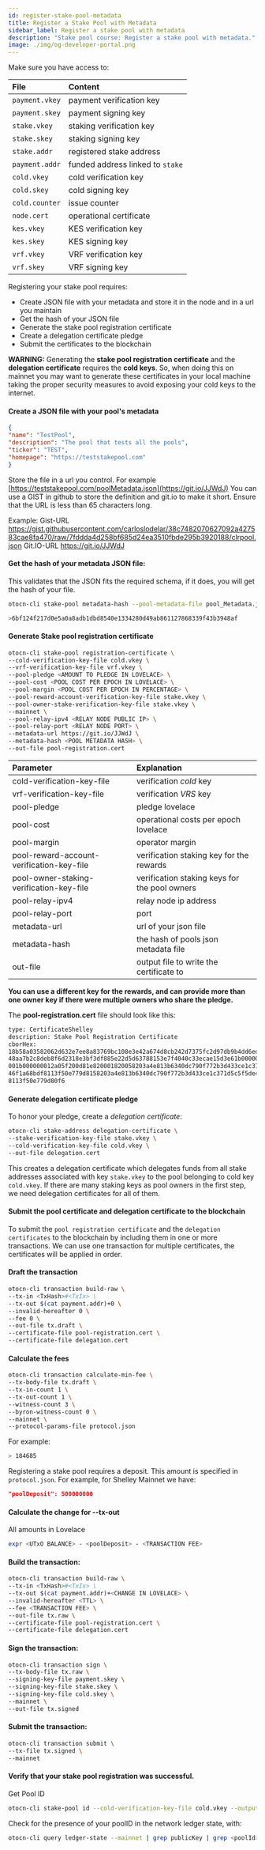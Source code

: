```yaml
---
id: register-stake-pool-metadata
title: Register a Stake Pool with Metadata
sidebar_label: Register a stake pool with metadata
description: "Stake pool course: Register a stake pool with metadata."
image: ./img/og-developer-portal.png
---
```


Make sure you have access to:

| File | Content |
| :--- | :--- |
| `payment.vkey` | payment verification key |
| `payment.skey` | payment signing key |
| `stake.vkey` | staking verification key |
| `stake.skey` | staking signing key |
| `stake.addr` | registered stake address |
| `payment.addr` | funded address linked to `stake` |
| `cold.vkey` | cold verification key |
| `cold.skey` | cold signing key |
| `cold.counter` | issue counter |
| `node.cert` | operational certificate |
| `kes.vkey` | KES verification key |
| `kes.skey` | KES signing key |
| `vrf.vkey` | VRF verification key |
| `vrf.skey` | VRF signing key |

Registering your stake pool requires:

* Create JSON file with your metadata and store it in the node and in a url you maintain
* Get the hash of your JSON file
* Generate the stake pool registration certificate
* Create a delegation certificate pledge
* Submit the certificates to the blockchain

**WARNING:** Generating the **stake pool registration certificate** and the **delegation certificate** requires the **cold keys**. So, when doing this on mainnet you may want to generate these certificates in your local machine taking the proper security measures to avoid exposing your cold keys to the internet.

#### Create a JSON file with your pool's metadata
```json
{
"name": "TestPool",
"description": "The pool that tests all the pools",
"ticker": "TEST",
"homepage": "https://teststakepool.com"
}
```

Store the file in a url you control. For example [https://teststakepool.com/poolMetadata.json](https://git.io/JJWdJ) You can use a GIST in github to store the definition and git.io to make it short. Ensure that the URL is less than 65 characters long.

Example:
Gist-URL https://gist.githubusercontent.com/carloslodelar/38c7482070627092a427583cae8fa470/raw/7fddda4d258bf685d24ea3510fbde295b3920188/clrpool.json
Git.IO-URL https://git.io/JJWdJ

#### Get the hash of your metadata JSON file:

This validates that the JSON fits the required schema, if it does, you will get the hash of your file.
```sh
otocn-cli stake-pool metadata-hash --pool-metadata-file pool_Metadata.json

>6bf124f217d0e5a0a8adb1dbd8540e1334280d49ab861127868339f43b3948af
```


#### Generate Stake pool registration certificate
```sh
otocn-cli stake-pool registration-certificate \
--cold-verification-key-file cold.vkey \
--vrf-verification-key-file vrf.vkey \
--pool-pledge <AMOUNT TO PLEDGE IN LOVELACE> \
--pool-cost <POOL COST PER EPOCH IN LOVELACE> \
--pool-margin <POOL COST PER EPOCH IN PERCENTAGE> \
--pool-reward-account-verification-key-file stake.vkey \
--pool-owner-stake-verification-key-file stake.vkey \
--mainnet \
--pool-relay-ipv4 <RELAY NODE PUBLIC IP> \
--pool-relay-port <RELAY NODE PORT> \
--metadata-url https://git.io/JJWdJ \
--metadata-hash <POOL METADATA HASH> \
--out-file pool-registration.cert
```


| Parameter | Explanation |
| :--- | :--- |
| cold-verification-key-file | verification _cold_ key |
| vrf-verification-key-file | verification _VRS_ key |
| pool-pledge | pledge lovelace |
| pool-cost | operational costs per epoch lovelace |
| pool-margin | operator margin |
| pool-reward-account-verification-key-file | verification staking key for the rewards |
| pool-owner-staking-verification-key-file | verification staking keys for the pool owners |
| pool-relay-ipv4 | relay node ip address |
| pool-relay-port | port |
| metadata-url | url of your json file |
| metadata-hash | the hash of pools json metadata file |
| out-file | output file to write the certificate to |

**You can use a different key for the rewards, and can provide more than one owner key if there were multiple owners who share the pledge.**

The **pool-registration.cert** file should look like this:
```sh
type: CertificateShelley
description: Stake Pool Registration Certificate
cborHex:
18b58a03582062d632e7ee8a83769bc108e3e42a674d8cb242d7375fc2d97db9b4dd6eded6fd5820
48aa7b2c8deb8f6d2318e3bf3df885e22d5d63788153e7f4040c33ecae15d3e61b0000005d21dba0
001b000000012a05f200d81e820001820058203a4e813b6340dc790f772b3d433ce1c371d5c5f5de
46f1a68bdf8113f50e779d8158203a4e813b6340dc790f772b3d433ce1c371d5c5f5de46f1a68bdf
8113f50e779d80f6
```

#### Generate delegation certificate pledge

To honor your pledge, create a _delegation certificate_:
```sh
otocn-cli stake-address delegation-certificate \
--stake-verification-key-file stake.vkey \
--cold-verification-key-file cold.vkey \
--out-file delegation.cert
```

This creates a delegation certificate which delegates funds from all stake addresses associated with key `stake.vkey` to the pool belonging to cold key `cold.vkey`. If there are many staking keys as pool owners in the first step, we need delegation certificates for all of them.

#### Submit the pool certificate and delegation certificate to the blockchain

To submit the `pool registration certificate` and the `delegation certificates` to the blockchain by including them in one or more transactions. We can use one transaction for multiple certificates, the certificates will be applied in order.

#### Draft the transaction
```sh
otocn-cli transaction build-raw \
--tx-in <TxHash>#<TxIx> \
--tx-out $(cat payment.addr)+0 \
--invalid-hereafter 0 \
--fee 0 \
--out-file tx.draft \
--certificate-file pool-registration.cert \
--certificate-file delegation.cert
```

#### Calculate the fees
```sh
otocn-cli transaction calculate-min-fee \
--tx-body-file tx.draft \
--tx-in-count 1 \
--tx-out-count 1 \
--witness-count 3 \
--byron-witness-count 0 \
--mainnet \
--protocol-params-file protocol.json
```

For example:
```sh
> 184685
```

Registering a stake pool requires a deposit. This amount is specified in `protocol.json`. For example, for Shelley Mainnet we have:
```json
"poolDeposit": 500000000
```

#### Calculate the change for --tx-out
All amounts in Lovelace
```sh
expr <UTxO BALANCE> - <poolDeposit> - <TRANSACTION FEE>
```

#### Build the transaction:
```sh
otocn-cli transaction build-raw \
--tx-in <TxHash>#<TxIx> \
--tx-out $(cat payment.addr)+<CHANGE IN LOVELACE> \
--invalid-hereafter <TTL> \
--fee <TRANSACTION FEE> \
--out-file tx.raw \
--certificate-file pool-registration.cert \
--certificate-file delegation.cert
```

#### Sign the transaction:
```sh
otocn-cli transaction sign \
--tx-body-file tx.raw \
--signing-key-file payment.skey \
--signing-key-file stake.skey \
--signing-key-file cold.skey \
--mainnet \
--out-file tx.signed
```

#### Submit the transaction:
```sh
otocn-cli transaction submit \
--tx-file tx.signed \
--mainnet
```


#### Verify that your stake pool registration was successful.

Get Pool ID
```sh
otocn-cli stake-pool id --cold-verification-key-file cold.vkey --output-format "hex"
```

Check for the presence of your poolID in the network ledger state, with:
```sh
otocn-cli query ledger-state --mainnet | grep publicKey | grep <poolId>
```
